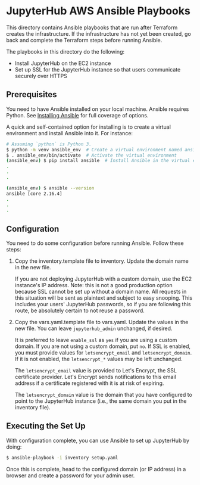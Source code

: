 # JupyterHub AWS Ansible Playbooks

This directory contains Ansible playbooks that are run after Terraform
creates the infrastructure. If the infrastructure has not yet been
created, go back and complete the Terraform steps before running
Ansible.

The playbooks in this directory do the following:
- Install JupyterHub on the EC2 instance
- Set up SSL for the JupyterHub instance so that users communicate
  securely over HTTPS

## Prerequisites

You need to have Ansible installed on your local machine. Ansible
requires Python. See [Installing
Ansible](https://docs.ansible.com/ansible/latest/installation_guide/intro_installation.html)
for full coverage of options.

A quick and self-contained option for installing is to create a
virtual environment and install Ansible into it. For instance:

```bash
# Assuming `python` is Python 3.
$ python -m venv ansible_env  # Create a virtual environment named ansible_env
$ . ansible_env/bin/activate  # Activate the virtual environment
(ansible_env) $ pip install ansible  # Install Ansible in the virtual environment
.
.
.

(ansible_env) $ ansible --version
ansible [core 2.16.4]
.
.
.
```

## Configuration

You need to do some configuration before running Ansible. Follow these
steps:
1. Copy the inventory.template file to inventory. Update the domain
   name in the new file.

   If you are not deploying JupyterHub with a custom domain, use the
   EC2 instance's IP address. Note: this is not a good production
   option because SSL cannot be set up without a domain name. All
   requests in this situation will be sent as plaintext and subject to
   easy snooping. This includes your users' JupyterHub passwords, so
   if you are following this route, be absolutely certain to not reuse
   a password.
1. Copy the vars.yaml.template file to vars.yaml. Update the values in
   the new file. You can leave `jupyterhub_admin` unchanged, if
   desired.

   It is preferred to leave `enable_ssl` as `yes` if you are using a
   custom domain. If you are not using a custom domain, put `no`. If
   SSL is enabled, you must provide values for `letsencrypt_email` and
   `letsencrypt_domain`. If it is not enabled, the `letsencrypt_*`
   values may be left unchanged.

   The `letsencrypt_email` value is provided to Let's Encrypt, the SSL
   certificate provider. Let's Encrypt sends notifications to this
   email address if a certificate registered with it is at risk of
   expiring.

   The `letsencrypt_domain` value is the domain that you have
   configured to point to the JupyterHub instance (i.e., the same
   domain you put in the inventory file).

## Executing the Set Up

With configuration complete, you can use Ansible to set up JupyterHub
by doing:

```bash
$ ansible-playbook -i inventory setup.yaml
```

Once this is complete, head to the configured domain (or IP address)
in a browser and create a password for your admin user.
